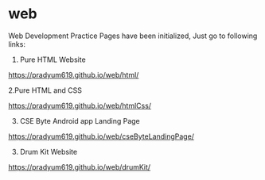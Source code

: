 # web
Web Development Practice
Pages have been initialized, Just go to following links:
1. Pure HTML Website

https://pradyum619.github.io/web/html/

2.Pure HTML and CSS

https://pradyum619.github.io/web/htmlCss/

3. CSE Byte Android app Landing Page

https://pradyum619.github.io/web/cseByteLandingPage/

3. Drum Kit Website

https://pradyum619.github.io/web/drumKit/
